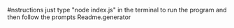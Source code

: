 #nstructions just type "node index.js" in the terminal to run the program and then follow the prompts Readme.generator
